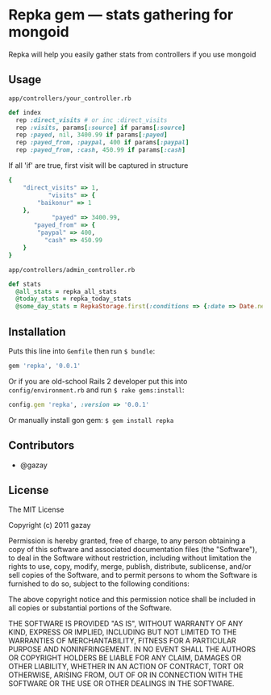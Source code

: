 # Repka gem — stats gathering for mongoid

Repka will help you easily gather stats from controllers if you use mongoid

## Usage

`app/controllers/your_controller.rb`

``` ruby
def index
  rep :direct_visits # or inc :direct_visits
  rep :visits, params[:source] if params[:source]
  rep :payed, nil, 3400.99 if params[:payed]
  rep :payed_from, :paypal, 400 if params[:paypal]
  rep :payed_from, :cash, 450.99 if params[:cash]
```

If all 'if' are true, first visit will be captured in structure

``` ruby
{
    "direct_visits" => 1,
           "visits" => {
        "baikonur" => 1
    },
            "payed" => 3400.99,
       "payed_from" => {
        "paypal" => 400,
          "cash" => 450.99
    }
}
```


`app/controllers/admin_controller.rb`

``` ruby
def stats
  @all_stats = repka_all_stats
  @today_stats = repka_today_stats
  @some_day_stats = RepkaStorage.first(:conditions => {:date => Date.new(2011,06,24)})
```

## Installation

Puts this line into `Gemfile` then run `$ bundle`:

``` ruby
gem 'repka', '0.0.1'
```

Or if you are old-school Rails 2 developer put this into `config/environment.rb` and run `$ rake gems:install`:

``` ruby
config.gem 'repka', :version => '0.0.1'
```

Or manually install gon gem: `$ gem install repka`

## Contributors

* @gazay

## License

The MIT License

Copyright (c) 2011 gazay

Permission is hereby granted, free of charge, to any person obtaining a copy of this software and associated documentation files (the "Software"), to deal in the Software without restriction, including without limitation the rights to use, copy, modify, merge, publish, distribute, sublicense, and/or sell copies of the Software, and to permit persons to whom the Software is furnished to do so, subject to the following conditions:

The above copyright notice and this permission notice shall be included in all copies or substantial portions of the Software.

THE SOFTWARE IS PROVIDED "AS IS", WITHOUT WARRANTY OF ANY KIND, EXPRESS OR IMPLIED, INCLUDING BUT NOT LIMITED TO THE WARRANTIES OF MERCHANTABILITY, FITNESS FOR A PARTICULAR PURPOSE AND NONINFRINGEMENT. IN NO EVENT SHALL THE AUTHORS OR COPYRIGHT HOLDERS BE LIABLE FOR ANY CLAIM, DAMAGES OR OTHER LIABILITY, WHETHER IN AN ACTION OF CONTRACT, TORT OR OTHERWISE, ARISING FROM, OUT OF OR IN CONNECTION WITH THE SOFTWARE OR THE USE OR OTHER DEALINGS IN THE SOFTWARE.
